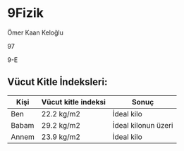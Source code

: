 # 9Fizik
Ömer Kaan Keloğlu

97

9-E

## Vücut Kitle İndeksleri:
|Kişi|Vücut kitle indeksi|Sonuç|
|-----------|-----------|-----------|
|Ben|22.2 kg/m2|İdeal kilo|
|Babam|29.2 kg/m2|İdeal kilonun üzeri|
|Annem|23.9 kg/m2|İdeal kilo|
